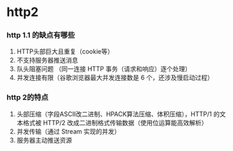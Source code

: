 # http2

### http 1.1 的缺点有哪些
1. HTTP头部巨大且重复（cookie等）
2. 不支持服务器推送消息
3. 队头阻塞问题 （同一连接 HTTP 事务（请求和响应）逐个处理）
4. 并发连接有限（谷歌浏览器最大并发连接数是 6 个，还涉及慢启动过程）

### http 2的特点

1. 头部压缩（字段ASCII改二进制、HPACK算法压缩、体积压缩），HTTP/1 的文本格式被 HTTP/2 改成二进制格式传输数据（使用位运算能高效解析）
2. 并发传输（通过 Stream 实现的并发）
3. 服务器主动推送资源
